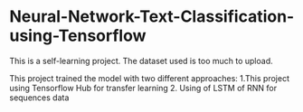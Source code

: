 # Neural-Network-Text-Classification-using-Tensorflow
This is a self-learning project.
The dataset used is too much to upload.

This project trained the model with two different approaches:
1.This project using Tensorflow Hub for transfer learning
2. Using of LSTM of RNN for sequences data

